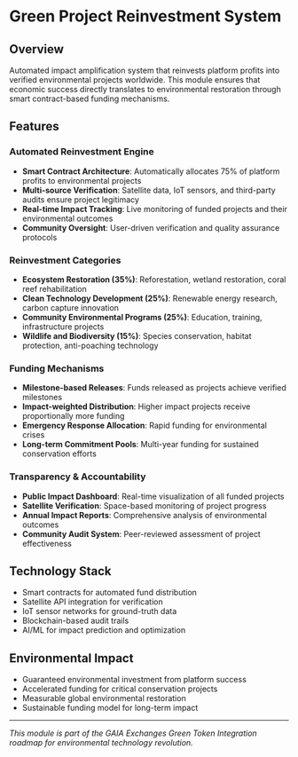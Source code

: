 # Green Project Reinvestment System

## Overview
Automated impact amplification system that reinvests platform profits into verified environmental projects worldwide. This module ensures that economic success directly translates to environmental restoration through smart contract-based funding mechanisms.

## Features

### Automated Reinvestment Engine
- **Smart Contract Architecture**: Automatically allocates 75% of platform profits to environmental projects
- **Multi-source Verification**: Satellite data, IoT sensors, and third-party audits ensure project legitimacy
- **Real-time Impact Tracking**: Live monitoring of funded projects and their environmental outcomes
- **Community Oversight**: User-driven verification and quality assurance protocols

### Reinvestment Categories
- **Ecosystem Restoration (35%)**: Reforestation, wetland restoration, coral reef rehabilitation
- **Clean Technology Development (25%)**: Renewable energy research, carbon capture innovation
- **Community Environmental Programs (25%)**: Education, training, infrastructure projects
- **Wildlife and Biodiversity (15%)**: Species conservation, habitat protection, anti-poaching technology

### Funding Mechanisms
- **Milestone-based Releases**: Funds released as projects achieve verified milestones
- **Impact-weighted Distribution**: Higher impact projects receive proportionally more funding
- **Emergency Response Allocation**: Rapid funding for environmental crises
- **Long-term Commitment Pools**: Multi-year funding for sustained conservation efforts

### Transparency & Accountability
- **Public Impact Dashboard**: Real-time visualization of all funded projects
- **Satellite Verification**: Space-based monitoring of project progress
- **Annual Impact Reports**: Comprehensive analysis of environmental outcomes
- **Community Audit System**: Peer-reviewed assessment of project effectiveness

## Technology Stack
- Smart contracts for automated fund distribution
- Satellite API integration for verification
- IoT sensor networks for ground-truth data
- Blockchain-based audit trails
- AI/ML for impact prediction and optimization

## Environmental Impact
- Guaranteed environmental investment from platform success
- Accelerated funding for critical conservation projects
- Measurable global environmental restoration
- Sustainable funding model for long-term impact

---
*This module is part of the GAIA Exchanges Green Token Integration roadmap for environmental technology revolution.*